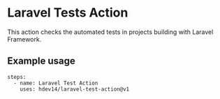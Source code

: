 # Laravel Tests Action

This action checks the automated tests in projects building with Laravel Framework.

## Example usage
```
steps:
  - name: Laravel Test Action
    uses: hdev14/laravel-test-action@v1
```